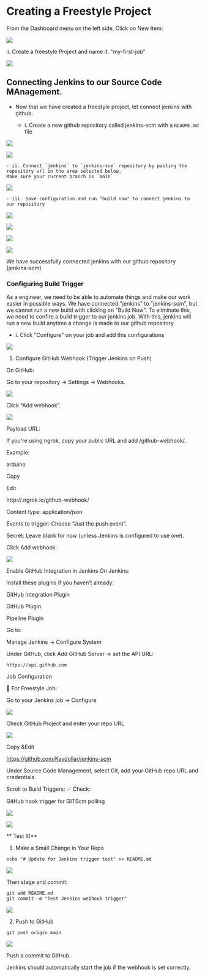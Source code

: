 # Creating a Freestyle Project

From the Dashboard menu on the left side, Click on New Item:

![](1.%20New%20Item.png)

ii. Create a freestyle Project and name it. "my-first-job"

![](2.%20Naming.png)

## Connecting Jenkins to our Source Code MAnagement.

* Now that we have created a freestyle project, let connect jenkins with github.

    - i. Create a new github repository called jenkins-scm with a `README.md` file

![](3.%20New%20repo.png)

![](4.%20Naming%20repo.png)



    - ii. Connect `jenkins` to `jenkins-scm` repository by pasting the repository url in the area selected below.
    Make sure your current branch is `main`

![](5.%20Repo%20URL%20on%20Jenkins.png)

    - iii. Save configuration and run "build now" to connect jenkins to our repository

![](6.%20Save.png)

![](7.%20Build%20Now.png)

![](8.%20Status.png)

![](9.%20Success.png)

We have successfully connected jenkins with our github repository (jenkins-scm)

### Configuring Build Trigger

As a engineer, we need to be able to automate things and make our work easier in possible ways. We have connected "jenkins" to "jenkins-scm", but we cannot run a new build with clicking on "Build Now".
To eliminate this, we need to confire a build trigger to our jenkins job. With this, jenkins will run a new build anytime a change is made to our github repository

- i. Click "Configure" on your job and add this configurations

![](10.%20Configure.png)

1. Configure GitHub Webhook (Trigger Jenkins on Push)

On GitHub:

Go to your repository → Settings → Webhooks.

![](11.%20Webhooks.png)

Click “Add webhook”.

![](12.%20Add%20Webhook.png)

Payload URL:

If you're using ngrok, copy your public URL and add /github-webhook/.

Example:

arduino

Copy

Edit

http://<your-ngrok-id>.ngrok.io/github-webhook/

Content type:
application/json

Events to trigger:
Choose “Just the push event”.

Secret: Leave blank for now (unless Jenkins is configured to use one).

Click Add webhook.

![](13.%20Webhook%20details.png)

Enable GitHub Integration in Jenkins
On Jenkins:

Install these plugins if you haven’t already:

GitHub Integration Plugin

GitHub Plugin

Pipeline Plugin

Go to:

Manage Jenkins → Configure System

Under GitHub, click Add GitHub Server → set the API URL:
```
https://api.github.com
```
Job Configuration

🧱 For Freestyle Job:

Go to your Jenkins job → Configure

![](14.%20Configuration.png)

Check GitHub Project and enter your repo URL

![](15.%20Repo%20URL.png)

Copy &Edit

https://github.com/Kaydollar/jenkins-scm

Under Source Code Management, select Git, add your GitHub repo URL and credentials.

Scroll to Build Triggers:
✅ Check:

 GitHub hook trigger for GITScm polling

 ![](16.%20Github.png)

 ![](17.%20Build.png)

 ** Test It!**

 1. Make a Small Change in Your Repo

 ```
 echo "# Update for Jenkins trigger test" >> README.md
```

![](18.%20ADD%20to%20README.png)

Then stage and commit:

```
git add README.md
git commit -m "Test Jenkins webhook trigger"
```

![](19.%20Git%20commit.png)

2. Push to GitHub

```
git push origin main
```

![](20.%20git%20push.png)

Push a commit to GitHub.

Jenkins should automatically start the job if the webhook is set correctly.

